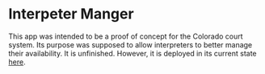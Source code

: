 # Interpeter Manger 
This app was intended to be a proof of concept for the Colorado court system. Its purpose was supposed to allow interpreters to better manage their availability. It is unfinished. However, it is deployed in its current state [here](https://tranquil-atoll-80899.herokuapp.com/). 